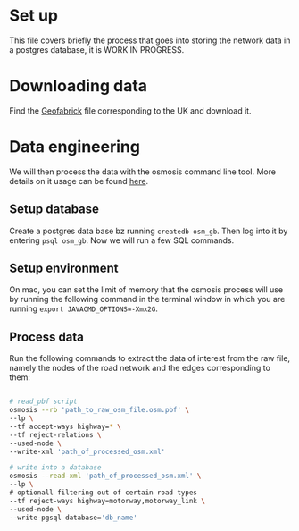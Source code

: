 Set up
================

This file covers briefly the process that goes into storing the network
data in a postgres database, it is WORK IN PROGRESS.

# Downloading data

Find the [Geofabrick]() file corresponding to the UK and download it.

# Data engineering

We will then process the data with the osmosis command line tool. More
details on it usage can be found [here]().

## Setup database

Create a postgres data base bz running `createdb osm_gb`. Then log into
it by entering `psql osm_gb`. Now we will run a few SQL commands.

## Setup environment

On mac, you can set the limit of memory that the osmosis process will
use by running the following command in the terminal window in which you
are running `export JAVACMD_OPTIONS=-Xmx2G`.

## Process data

Run the following commands to extract the data of interest from the raw
file, namely the nodes of the road network and the edges corresponding
to them:

``` bash

# read_pbf script
osmosis --rb 'path_to_raw_osm_file.osm.pbf' \
--lp \
--tf accept-ways highway=* \
--tf reject-relations \
--used-node \
--write-xml 'path_of_processed_osm.xml'

# write into a database
osmosis --read-xml 'path_of_processed_osm.xml' \
--lp \
# optionall filtering out of certain road types
--tf reject-ways highway=motorway,motorway_link \ 
--used-node \
--write-pgsql database='db_name'
```
